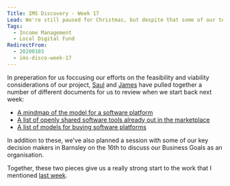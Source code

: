```yaml
---
Title: IMS Discovery - Week 17
Lead: We're still paused for Christmas, but despite that some of our team have still been busy.
Tags:
  - Income Management
  - Local Digital Fund
RedirectFrom:
  - 20200103
  - ims-disco-week-17
---
```


In preperation for us foccusing our efforts on the feasibility and viability considerations of our project, [Saul](https://twitter.com/saulcozens) and [James](https://twitter.com/floppy) have pulled together a number of different documents for us to review when we start back next week:

* [A mindmap of the model for a software platform](https://miro.com/app/board/o9J_kvxjiRY=/)
* [A list of openly shared software tools already out in the marketplace](https://docs.google.com/spreadsheets/d/1F91HlWR8X5a8EvEPLfEAGweyi2LzQNSqhORLVoluokk/)
* [A list of models for buying software platforms](https://docs.google.com/spreadsheets/d/1bHIl5p3YlAVhJ4OMx4DXVo0oT8SPoMxQWbxno8BCkt8/)

In addition to these, we've also planned a session with some of our key decision makers in Barnsley on the 16th to discuss our Business Goals as an organisation. 

Together, these two pieces give us a really strong start to the work that I mentioned [last week](/20191227).